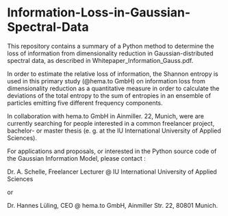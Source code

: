 # Information-Loss-in-Gaussian-Spectral-Data

This repository contains a summary of a Python method to determine the loss of information from dimensionality reduction in Gaussian-distributed 
spectral data, as described in Whitepaper_Information_Gauss.pdf. 

In order to estimate the relative loss of information, the Shannon entropy is used in this primary study (@hema.to GmbH) on information loss from dimensionality reduction as a quantitative measure in order to calculate the deviations of the total entropy to the sum of entropies in an ensemble 
of particles emitting five different frequency components.  

In collaboration with hema.to GmbH in Ainmiller. 22, Munich, were are currently searching for people interested in a common freelancer project, 
bachelor- or master thesis (e. g. at the IU International University of Applied Sciences).

For applications and proposals, or interested in the Python source code of the Gaussian Information Model, please contact :

Dr. A. Schelle, Freelancer Lecturer @ IU International University of Applied Sciences

  or 

Dr. Hannes Lüling, CEO @ hema.to GmbH, Ainmiller Str. 22, 80801 Munich.
